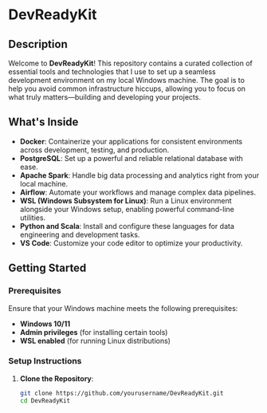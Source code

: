 # DevReadyKit

## Description

Welcome to **DevReadyKit**! This repository contains a curated collection of essential tools and technologies that I use to set up a seamless development environment on my local Windows machine. The goal is to help you avoid common infrastructure hiccups, allowing you to focus on what truly matters—building and developing your projects.

## What's Inside

- **Docker**: Containerize your applications for consistent environments across development, testing, and production.
- **PostgreSQL**: Set up a powerful and reliable relational database with ease.
- **Apache Spark**: Handle big data processing and analytics right from your local machine.
- **Airflow**: Automate your workflows and manage complex data pipelines.
- **WSL (Windows Subsystem for Linux)**: Run a Linux environment alongside your Windows setup, enabling powerful command-line utilities.
- **Python and Scala**: Install and configure these languages for data engineering and development tasks.
- **VS Code**: Customize your code editor to optimize your productivity.

## Getting Started

### Prerequisites

Ensure that your Windows machine meets the following prerequisites:

- **Windows 10/11**
- **Admin privileges** (for installing certain tools)
- **WSL enabled** (for running Linux distributions)

### Setup Instructions

1. **Clone the Repository**:
   ```bash
   git clone https://github.com/yourusername/DevReadyKit.git
   cd DevReadyKit
